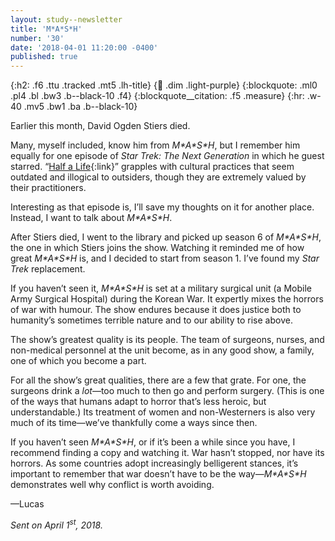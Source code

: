 ```yaml
---
layout: study--newsletter
title: 'M*A*S*H'
number: '30'
date: '2018-04-01 11:20:00 -0400'
published: true
---
```


{:h2: .f6 .ttu .tracked .mt5 .lh-title}
{:link: .dim .light-purple}
{:blockquote: .ml0 .pl4 .bl .bw3 .b--black-10 .f4}
{:blockquote__citation: .f5 .measure}
{:hr: .w-40 .mv5 .bw1 .ba .b--black-10}

Earlier this month, David Ogden Stiers died.

Many, myself included, know him from _M\*A\*S\*H_, but I remember him equally for one episode of *Star Trek: The Next Generation* in which he guest starred. “[Half a Life](http://memory-alpha.wikia.com/wiki/Half_a_Life_(episode)){:link}” grapples with cultural practices that seem outdated and illogical to outsiders, though they are extremely valued by their practitioners.

Interesting as that episode is, I’ll save my thoughts on it for another place. Instead, I want to talk about _M\*A\*S\*H_.

After Stiers died, I went to the library and picked up season 6 of _M\*A\*S\*H_, the one in which Stiers joins the show. Watching it reminded me of how great _M\*A\*S\*H_ is, and I decided to start from season 1. I’ve found my *Star Trek* replacement.

If you haven’t seen it, _M\*A\*S\*H_ is set at a military surgical unit (a Mobile Army Surgical Hospital) during the Korean War. It expertly mixes the horrors of war with humour. The show endures because it does justice both to humanity’s sometimes terrible nature and to our ability to rise above.

The show’s greatest quality is its people. The team of surgeons, nurses, and non-medical personnel at the unit become, as in any good show, a family, one of which you become a part.

For all the show’s great qualities, there are a few that grate. For one, the surgeons drink a *lot*—too much to then go and perform surgery. (This is one of the ways that humans adapt to horror that’s less heroic, but understandable.) Its treatment of women and non-Westerners is also very much of its time—we’ve thankfully come a ways since then.

If you haven’t seen _M\*A\*S\*H_, or if it’s been a while since you have, I recommend finding a copy and watching it. War hasn’t stopped, nor have its horrors. As some countries adopt increasingly belligerent stances, it’s important to remember that war doesn’t have to be the way—_M\*A\*S\*H_ demonstrates well why conflict is worth avoiding.

—Lucas

*Sent on April 1<sup>st</sup>, 2018.*

